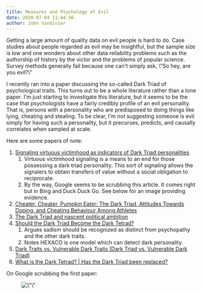 ```yaml
---
title: Measures and Psychology of Evil
date: 2020-07-04 11:44:56
author: John Vandivier
---
```




<!-- wp:paragraph -->
<p>Getting a large amount of quality data on evil people is hard to do. Case studies about people regarded as evil may be insightful, but the sample size is low and one wonders about other data reliability problems such as the authorship of history by the victor and the problems of popular science. Survey methods generally fail because one can't simply ask, \"So hey, are you evil?\"</p>
<!-- /wp:paragraph -->

<!-- wp:paragraph -->
<p>I recently ran into a paper discussing the so-called Dark Triad of psychological traits. This turns out to be a whole literature rather than a lone paper. I'm just starting to investigate this literature, but it seems to be the case that psychologists have a fairly credibly profile of an evil personality. That is, persons with a personality who are predisposed to doing things like lying, cheating and stealing. To be clear, I'm not suggesting someone is evil simply for having such a personality, but it precurses, predicts, and causally correlates when sampled at scale.</p>
<!-- /wp:paragraph -->

<!-- wp:paragraph -->
<p>Here are some papers of note:</p>
<!-- /wp:paragraph -->

<!-- wp:list {\"ordered\":true} -->
<ol><li><a href=\"https://www.pubfacts.com/detail/32614222/Signaling-virtuous-victimhood-as-indicators-of-Dark-Triad-personalities\">Signaling virtuous victimhood as indicators of Dark Triad personalities</a><ol><li>Virtuous victimhood signaling is a means to an end for those possessing a dark triad personality. This sort of signaling allows the signalers to obtain transfers of value without a social obligation to reciprocate.</li><li>By the way, Google seems to be scrubbing this article. It comes right but in Bing and Duck Duck Go. See below for an image providing evidence.</li></ol></li><li><a href=\"https://pubmed.ncbi.nlm.nih.gov/31726949/\">Cheater, Cheater, Pumpkin Eater: The Dark Triad, Attitudes Towards Doping, and Cheating Behaviour Among Athletes</a></li><li><a href=\"https://www.tandfonline.com/doi/abs/10.1080/17457289.2019.1660354\">The Dark Triad and nascent political ambition</a></li><li><a href=\"https://www.psychologytoday.com/us/blog/finding-new-home/201910/should-the-dark-triad-become-the-dark-tetrad\">Should the Dark Triad Become the Dark Tetrad?</a><ol><li>Argues sadism should be recognized as distinct from psychopathy and the other dark traits.</li><li>Notes HEXACO is one model which can detect dark personality.</li></ol></li><li><a href=\"https://www.youtube.com/watch?v=SzfmYVfUCyk\">Dark Traits vs. Vulnerable Dark Traits (Dark Triad vs. Vulnerable Dark Triad)</a></li><li><a href=\"https://www.youtube.com/watch?v=EIVHttlySww\">What is the Dark Tetrad? | Has the Dark Triad been replaced?</a></li></ol>
<!-- /wp:list -->

<!-- wp:paragraph -->
<p>On Google scrubbing the first paper:</p>
<!-- /wp:paragraph -->

<!-- wp:image {\"id\":7606,\"sizeSlug\":\"large\"} -->
<figure class=\"wp-block-image size-large\"><img src=\"https://www.afterecon.com/wp-content/uploads/2020/07/image.png\" alt=\"\" class=\"wp-image-7606\"/></figure>
<!-- /wp:image -->